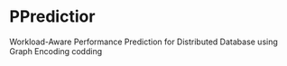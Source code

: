 # PPredictior
Workload-Aware Performance Prediction for Distributed Database using Graph Encoding codding
